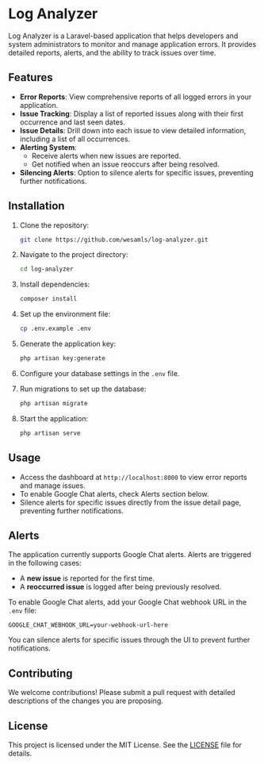 # Log Analyzer

Log Analyzer is a Laravel-based application that helps developers and system administrators to monitor and manage application errors. It provides detailed reports, alerts, and the ability to track issues over time.

## Features

- **Error Reports**: View comprehensive reports of all logged errors in your application.
- **Issue Tracking**: Display a list of reported issues along with their first occurrence and last seen dates.
- **Issue Details**: Drill down into each issue to view detailed information, including a list of all occurrences.
- **Alerting System**:
  - Receive alerts when new issues are reported.
  - Get notified when an issue reoccurs after being resolved.
- **Silencing Alerts**: Option to silence alerts for specific issues, preventing further notifications.

## Installation

1. Clone the repository:
   ```bash
   git clone https://github.com/wesamls/log-analyzer.git
   ```

2. Navigate to the project directory:
   ```bash
   cd log-analyzer
   ```

3. Install dependencies:
   ```bash
   composer install
   ```

4. Set up the environment file:
   ```bash
   cp .env.example .env
   ```

5. Generate the application key:
   ```bash
   php artisan key:generate
   ```

6. Configure your database settings in the `.env` file.

7. Run migrations to set up the database:
   ```bash
   php artisan migrate
   ```

8. Start the application:
   ```bash
   php artisan serve
   ```

## Usage

- Access the dashboard at `http://localhost:8000` to view error reports and manage issues.
- To enable Google Chat alerts, check Alerts section below.
- Silence alerts for specific issues directly from the issue detail page, preventing further notifications.

## Alerts

The application currently supports Google Chat alerts. Alerts are triggered in the following cases:
- A **new issue** is reported for the first time.
- A **reoccurred issue** is logged after being previously resolved.

To enable Google Chat alerts, add your Google Chat webhook URL in the `.env` file:

```env
GOOGLE_CHAT_WEBHOOK_URL=your-webhook-url-here
```

You can silence alerts for specific issues through the UI to prevent further notifications.

## Contributing

We welcome contributions! Please submit a pull request with detailed descriptions of the changes you are proposing.

## License

This project is licensed under the MIT License. See the [LICENSE](LICENSE) file for details.
